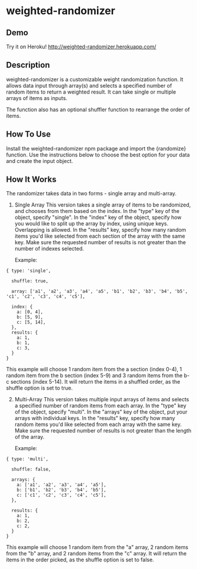 
# weighted-randomizer

## Demo

Try it on Heroku! http://weighted-randomizer.herokuapp.com/

## Description

weighted-randomizer is a customizable weight randomization function. It allows data input through array(s) and selects a specified number of random items to return a weighted result. It can take single or multiple arrays of items as inputs.

The function also has an optional shuffler function to rearrange the order of items.

## How To Use

Install the weighted-randomizer npm package and import the {randomize} function. Use the instructions below to choose the best option for your data and create the input object.

## How It Works

The randomizer takes data in two forms - single array and multi-array.

1. Single Array
    This version takes a single array of items to be randomized, and chooses from them based on the index.
    In the "type" key of the object, specify "single". In the "index" key of the object, specify how you would like to split up the array by index, using unique keys. Overlapping is allowed. In the "results" key, specify how many random items you'd like selected from each section of the array with the same key. Make sure the requested number of results is not greater than the number of indexes selected.

    Example:
    
```
{ type: 'single',

  shuffle: true,

  array: ['a1', 'a2', 'a3', 'a4', 'a5', 'b1', 'b2', 'b3', 'b4', 'b5', 'c1', 'c2', 'c3', 'c4', 'c5'],

  index: {
    a: [0, 4],
    b: [5, 9],
    c: [5, 14],
  },
  results: {
    a: 1,
    b: 1,
    c: 3,
  }
}
```

This example will choose 1 random item from the a section (index 0-4), 1 random item from the b section (index 5-9) and 3 random items from the b-c sections (index 5-14). It will return the items in a shuffled order, as the shuffle option is set to true. 

2. Multi-Array
    This version takes multiple input arrays of items and selects a specified number of random items from each array.
    In the "type" key of the object, specify "multi". In the "arrays" key of the object, put your arrays with individual keys. In the "results" key, specify how many random items you'd like selected from each array with the same key. Make sure the requested number of results is not greater than the length of the array.

    Example:

```
{ type: 'multi',

  shuffle: false,

  arrays: {
    a: ['a1', 'a2', 'a3', 'a4', 'a5'],
    b: ['b1', 'b2', 'b3', 'b4', 'b5'],
    c: ['c1', 'c2', 'c3', 'c4', 'c5'],
  },
  
  results: {
    a: 1,
    b: 2,
    c: 2,
  }
}
```

This example will choose 1 random item from the "a" array, 2 random items from the "b" array, and 2 random items from the "c" array. It will return the items in the order picked, as the shuffle option is set to false.
